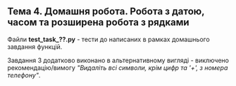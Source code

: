 ## Тема 4. Домашня робота. Робота з датою, часом та розширена робота з рядками

Файли **test_task_??.py** - тести до написаних в рамках домашнього завдання функцій.

Завдання 3 додатково виконано в альтернативному вигляді - виключено рекомендацію/вимогу *"Видаліть всі символи, крім цифр та '+', з номера телефону"*. 
